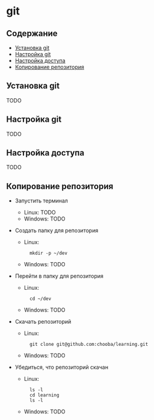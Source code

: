 # git

## Содержание

* [Установка git](#Установка-git)
* [Настройка git](#Настройка-git)
* [Настройка доступа](#Настройка-доступа)
* [Копирование репозитория](#Копирование-репозитория)

## Установка git

TODO

## Настройка git

TODO

## Настройка доступа

TODO

## Копирование репозитория

* Запустить терминал
  * Linux: TODO
  * Windows: TODO

* Создать папку для репозитория
  * Linux:
    ```
      mkdir -p ~/dev
    ```
  * Windows: TODO

* Перейти в папку для репозитория
  * Linux:
    ```
      cd ~/dev
    ```
  * Windows: TODO

* Скачать репозиторий
  * Linux:
    ```
      git clone git@github.com:chooba/learning.git
    ```
  * Windows: TODO

* Убедиться, что репозиторий скачан
  * Linux:
      ```
        ls -l
        cd learning
        ls -l
      ```
  * Windows: TODO
